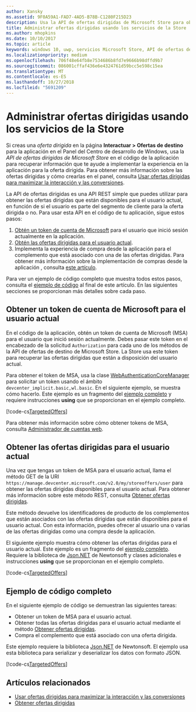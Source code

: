 ```yaml
---
author: Xansky
ms.assetid: 9F0A59A1-FAD7-4AD5-B78B-C1280F215D23
description: Usa la API de ofertas dirigidas de Microsoft Store para obtener ofertas dirigidas que están disponibles para el usuario actual de la aplicación.
title: Administrar ofertas dirigidas usando los servicios de la Store
ms.author: mhopkins
ms.date: 10/10/2017
ms.topic: article
keywords: windows 10, uwp, servicios Microsoft Store, API de ofertas de destino de Microsoft Store, ofertas dirigidas
ms.localizationpriority: medium
ms.openlocfilehash: 706f48e64fb8e7534686b8fd7e9666b98dffd9b7
ms.sourcegitcommit: 086001cffaf436e6e4324761d59bcc5e598c15ea
ms.translationtype: MT
ms.contentlocale: es-ES
ms.lasthandoff: 10/27/2018
ms.locfileid: "5691209"
---
```

# <a name="manage-targeted-offers-using-store-services"></a>Administrar ofertas dirigidas usando los servicios de la Store

Si creas una *oferta dirigida* en la página **Interactuar > Ofertas de destino** para la aplicación en el Panel del Centro de desarrollo de Windows, usa la *API de ofertas dirigidas de Microsoft Store* en el código de la aplicación para recuperar información que te ayude a implementar la experiencia en la aplicación para la oferta dirigida. Para obtener más información sobre las ofertas dirigidas y cómo crearlas en el panel, consulta [Usar ofertas dirigidas para maximizar la interacción y las conversiones](../publish/use-targeted-offers-to-maximize-engagement-and-conversions.md).

La API de ofertas dirigidas es una API REST simple que puedes utilizar para obtener las ofertas dirigidas que están disponibles para el usuario actual, en función de si el usuario es parte del segmento de cliente para la oferta dirigida o no. Para usar esta API en el código de tu aplicación, sigue estos pasos:

1.  [Obtén un token de cuenta de Microsoft](#obtain-a-microsoft-account-token) para el usuario que inició sesión actualmente en la aplicación.
2.  [Obtén las ofertas dirigidas para el usuario actual](#get-targeted-offers).
3.  Implementa la experiencia de compra desde la aplicación para el complemento que está asociado con una de las ofertas dirigidas. Para obtener más información sobre la implementación de compras desde la aplicación , consulta [este artículo](enable-in-app-purchases-of-apps-and-add-ons.md).

Para ver un ejemplo de código completo que muestra todos estos pasos, consulta el [ejemplo de código](#code-example) al final de este artículo. En las siguientes secciones se proporcionan más detalles sobre cada paso.

<span id="obtain-a-microsoft-account-token" />

## <a name="get-a-microsoft-account-token-for-the-current-user"></a>Obtener un token de cuenta de Microsoft para el usuario actual

En el código de la aplicación, obtén un token de cuenta de Microsoft (MSA) para el usuario que inició sesión actualmente. Debes pasar este token en el encabezado de la solicitud ```Authorization``` para cada uno de los métodos de la API de ofertas de destino de Microsoft Store. La Store usa este token para recuperar las ofertas dirigidas que están a disposición del usuario actual.

Para obtener el token de MSA, usa la clase [WebAuthenticationCoreManager](https://docs.microsoft.com/uwp/api/windows.security.authentication.web.core.webauthenticationcoremanager) para solicitar un token usando el ámbito ```devcenter_implicit.basic,wl.basic```. En el siguiente ejemplo, se muestra cómo hacerlo. Este ejemplo es un fragmento del [ejemplo completo](#code-example) y requiere instrucciones **using** que se proporcionan en el ejemplo completo.

[!code-cs[TargetedOffers](./code/StoreServicesExamples_TargetedOffers/cs/TargetedOffers.cs#GetMSAToken)]

Para obtener más información sobre cómo obtener tokens de MSA, consulta [Administrador de cuentas web](../security/web-account-manager.md).

<span id="get-targeted-offers" />

## <a name="get-the-targeted-offers-for-the-current-user"></a>Obtener las ofertas dirigidas para el usuario actual

Una vez que tengas un token de MSA para el usuario actual, llama el método GET de la URI ```https://manage.devcenter.microsoft.com/v2.0/my/storeoffers/user``` para obtener las ofertas dirigidas disponibles para el usuario actual. Para obtener más información sobre este método REST, consulta [Obtener ofertas dirigidas](get-targeted-offers.md).

Este método devuelve los identificadores de producto de los complementos que están asociados con las ofertas dirigidas que están disponibles para el usuario actual. Con esta información, puedes ofrecer al usuario una o varias de las ofertas dirigidas como una compra desde la aplicación.

El siguiente ejemplo muestra cómo obtener las ofertas dirigidas para el usuario actual. Este ejemplo es un fragmento del [ejemplo completo](#code-example). Requiere la biblioteca de [Json.NET](http://www.newtonsoft.com/json) de Newtonsoft y clases adicionales e instrucciones **using** que se proporcionan en el ejemplo completo.

[!code-cs[TargetedOffers](./code/StoreServicesExamples_TargetedOffers/cs/TargetedOffers.cs#GetTargetedOffers)]

<span id="code-example" />

## <a name="complete-code-example"></a>Ejemplo de código completo

En el siguiente ejemplo de código se demuestran las siguientes tareas:

* Obtener un token de MSA para el usuario actual.
* Obtener todas las ofertas dirigidas para el usuario actual mediante el método [Obtener ofertas dirigidas](get-targeted-offers.md).
* Compra el complemento que está asociado con una oferta dirigida.

Este ejemplo requiere la biblioteca [Json.NET](http://www.newtonsoft.com/json) de Newtonsoft. El ejemplo usa esta biblioteca para serializar y deserializar los datos con formato JSON.

[!code-cs[TargetedOffers](./code/StoreServicesExamples_TargetedOffers/cs/TargetedOffers.cs#GetTargetedOffersSample)]

## <a name="related-topics"></a>Artículos relacionados

* [Usar ofertas dirigidas para maximizar la interacción y las conversiones](../publish/use-targeted-offers-to-maximize-engagement-and-conversions.md)
* [Obtener ofertas dirigidas](get-targeted-offers.md)

